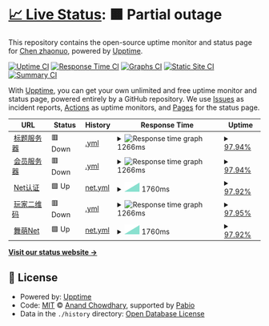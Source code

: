 # [📈 Live Status](https://mai-status.wahleak.tech): <!--live status--> **🟧 Partial outage**

This repository contains the open-source uptime monitor and status page for [Chen zhaonuo](https://error063.work), powered by [Upptime](https://github.com/upptime/upptime).

[![Uptime CI](https://github.com/Error063/mai-status/workflows/Uptime%20CI/badge.svg)](https://github.com/Error063/mai-status/actions?query=workflow%3A%22Uptime+CI%22)
[![Response Time CI](https://github.com/Error063/mai-status/workflows/Response%20Time%20CI/badge.svg)](https://github.com/Error063/mai-status/actions?query=workflow%3A%22Response+Time+CI%22)
[![Graphs CI](https://github.com/Error063/mai-status/workflows/Graphs%20CI/badge.svg)](https://github.com/Error063/mai-status/actions?query=workflow%3A%22Graphs+CI%22)
[![Static Site CI](https://github.com/Error063/mai-status/workflows/Static%20Site%20CI/badge.svg)](https://github.com/Error063/mai-status/actions?query=workflow%3A%22Static+Site+CI%22)
[![Summary CI](https://github.com/Error063/mai-status/workflows/Summary%20CI/badge.svg)](https://github.com/Error063/mai-status/actions?query=workflow%3A%22Summary+CI%22)

With [Upptime](https://upptime.js.org), you can get your own unlimited and free uptime monitor and status page, powered entirely by a GitHub repository. We use [Issues](https://github.com/Error063/mai-status/issues) as incident reports, [Actions](https://github.com/Error063/mai-status/actions) as uptime monitors, and [Pages](https://mai-status.wahleak.tech) for the status page.

<!--start: status pages-->
<!-- This summary is generated by Upptime (https://github.com/upptime/upptime) -->
<!-- Do not edit this manually, your changes will be overwritten -->
<!-- prettier-ignore -->
| URL | Status | History | Response Time | Uptime |
| --- | ------ | ------- | ------------- | ------ |
| <img alt="" src="https://icons.duckduckgo.com/ip3/maimai-gm.wahlap.com.ico" height="13"> [标题服务器](https://maimai-gm.wahlap.com:42081) | 🟥 Down | [.yml](https://github.com/Error063/mai-status/commits/HEAD/history/.yml) | <details><summary><img alt="Response time graph" src="./graphs//response-time-week.png" height="20"> 1266ms</summary><br><a href="https://mai-status.wahleak.tech/history/"><img alt="Response time 1266" src="https://img.shields.io/endpoint?url=https%3A%2F%2Fraw.githubusercontent.com%2FError063%2Fmai-status%2FHEAD%2Fapi%2F%2Fresponse-time.json"></a><br><a href="https://mai-status.wahleak.tech/history/"><img alt="24-hour response time 1266" src="https://img.shields.io/endpoint?url=https%3A%2F%2Fraw.githubusercontent.com%2FError063%2Fmai-status%2FHEAD%2Fapi%2F%2Fresponse-time-day.json"></a><br><a href="https://mai-status.wahleak.tech/history/"><img alt="7-day response time 1266" src="https://img.shields.io/endpoint?url=https%3A%2F%2Fraw.githubusercontent.com%2FError063%2Fmai-status%2FHEAD%2Fapi%2F%2Fresponse-time-week.json"></a><br><a href="https://mai-status.wahleak.tech/history/"><img alt="30-day response time 1266" src="https://img.shields.io/endpoint?url=https%3A%2F%2Fraw.githubusercontent.com%2FError063%2Fmai-status%2FHEAD%2Fapi%2F%2Fresponse-time-month.json"></a><br><a href="https://mai-status.wahleak.tech/history/"><img alt="1-year response time 1266" src="https://img.shields.io/endpoint?url=https%3A%2F%2Fraw.githubusercontent.com%2FError063%2Fmai-status%2FHEAD%2Fapi%2F%2Fresponse-time-year.json"></a></details> | <details><summary><a href="https://mai-status.wahleak.tech/history/">97.94%</a></summary><a href="https://mai-status.wahleak.tech/history/"><img alt="All-time uptime 97.94%" src="https://img.shields.io/endpoint?url=https%3A%2F%2Fraw.githubusercontent.com%2FError063%2Fmai-status%2FHEAD%2Fapi%2F%2Fuptime.json"></a><br><a href="https://mai-status.wahleak.tech/history/"><img alt="24-hour uptime 97.94%" src="https://img.shields.io/endpoint?url=https%3A%2F%2Fraw.githubusercontent.com%2FError063%2Fmai-status%2FHEAD%2Fapi%2F%2Fuptime-day.json"></a><br><a href="https://mai-status.wahleak.tech/history/"><img alt="7-day uptime 97.94%" src="https://img.shields.io/endpoint?url=https%3A%2F%2Fraw.githubusercontent.com%2FError063%2Fmai-status%2FHEAD%2Fapi%2F%2Fuptime-week.json"></a><br><a href="https://mai-status.wahleak.tech/history/"><img alt="30-day uptime 97.94%" src="https://img.shields.io/endpoint?url=https%3A%2F%2Fraw.githubusercontent.com%2FError063%2Fmai-status%2FHEAD%2Fapi%2F%2Fuptime-month.json"></a><br><a href="https://mai-status.wahleak.tech/history/"><img alt="1-year uptime 97.94%" src="https://img.shields.io/endpoint?url=https%3A%2F%2Fraw.githubusercontent.com%2FError063%2Fmai-status%2FHEAD%2Fapi%2F%2Fuptime-year.json"></a></details>
| <img alt="" src="https://icons.duckduckgo.com/ip3/at.sys-all.cn.ico" height="13"> [会员服务器](http://at.sys-all.cn) | 🟥 Down | [.yml](https://github.com/Error063/mai-status/commits/HEAD/history/.yml) | <details><summary><img alt="Response time graph" src="./graphs//response-time-week.png" height="20"> 1266ms</summary><br><a href="https://mai-status.wahleak.tech/history/"><img alt="Response time 1266" src="https://img.shields.io/endpoint?url=https%3A%2F%2Fraw.githubusercontent.com%2FError063%2Fmai-status%2FHEAD%2Fapi%2F%2Fresponse-time.json"></a><br><a href="https://mai-status.wahleak.tech/history/"><img alt="24-hour response time 1266" src="https://img.shields.io/endpoint?url=https%3A%2F%2Fraw.githubusercontent.com%2FError063%2Fmai-status%2FHEAD%2Fapi%2F%2Fresponse-time-day.json"></a><br><a href="https://mai-status.wahleak.tech/history/"><img alt="7-day response time 1266" src="https://img.shields.io/endpoint?url=https%3A%2F%2Fraw.githubusercontent.com%2FError063%2Fmai-status%2FHEAD%2Fapi%2F%2Fresponse-time-week.json"></a><br><a href="https://mai-status.wahleak.tech/history/"><img alt="30-day response time 1266" src="https://img.shields.io/endpoint?url=https%3A%2F%2Fraw.githubusercontent.com%2FError063%2Fmai-status%2FHEAD%2Fapi%2F%2Fresponse-time-month.json"></a><br><a href="https://mai-status.wahleak.tech/history/"><img alt="1-year response time 1266" src="https://img.shields.io/endpoint?url=https%3A%2F%2Fraw.githubusercontent.com%2FError063%2Fmai-status%2FHEAD%2Fapi%2F%2Fresponse-time-year.json"></a></details> | <details><summary><a href="https://mai-status.wahleak.tech/history/">97.94%</a></summary><a href="https://mai-status.wahleak.tech/history/"><img alt="All-time uptime 97.94%" src="https://img.shields.io/endpoint?url=https%3A%2F%2Fraw.githubusercontent.com%2FError063%2Fmai-status%2FHEAD%2Fapi%2F%2Fuptime.json"></a><br><a href="https://mai-status.wahleak.tech/history/"><img alt="24-hour uptime 97.94%" src="https://img.shields.io/endpoint?url=https%3A%2F%2Fraw.githubusercontent.com%2FError063%2Fmai-status%2FHEAD%2Fapi%2F%2Fuptime-day.json"></a><br><a href="https://mai-status.wahleak.tech/history/"><img alt="7-day uptime 97.94%" src="https://img.shields.io/endpoint?url=https%3A%2F%2Fraw.githubusercontent.com%2FError063%2Fmai-status%2FHEAD%2Fapi%2F%2Fuptime-week.json"></a><br><a href="https://mai-status.wahleak.tech/history/"><img alt="30-day uptime 97.94%" src="https://img.shields.io/endpoint?url=https%3A%2F%2Fraw.githubusercontent.com%2FError063%2Fmai-status%2FHEAD%2Fapi%2F%2Fuptime-month.json"></a><br><a href="https://mai-status.wahleak.tech/history/"><img alt="1-year uptime 97.94%" src="https://img.shields.io/endpoint?url=https%3A%2F%2Fraw.githubusercontent.com%2FError063%2Fmai-status%2FHEAD%2Fapi%2F%2Fuptime-year.json"></a></details>
| <img alt="" src="https://icons.duckduckgo.com/ip3/ai.sys-all.cn.ico" height="13"> [Net认证](http://ai.sys-all.cn) | 🟩 Up | [net.yml](https://github.com/Error063/mai-status/commits/HEAD/history/net.yml) | <details><summary><img alt="Response time graph" src="./graphs/net/response-time-week.png" height="20"> 1760ms</summary><br><a href="https://mai-status.wahleak.tech/history/net"><img alt="Response time 1760" src="https://img.shields.io/endpoint?url=https%3A%2F%2Fraw.githubusercontent.com%2FError063%2Fmai-status%2FHEAD%2Fapi%2Fnet%2Fresponse-time.json"></a><br><a href="https://mai-status.wahleak.tech/history/net"><img alt="24-hour response time 1760" src="https://img.shields.io/endpoint?url=https%3A%2F%2Fraw.githubusercontent.com%2FError063%2Fmai-status%2FHEAD%2Fapi%2Fnet%2Fresponse-time-day.json"></a><br><a href="https://mai-status.wahleak.tech/history/net"><img alt="7-day response time 1760" src="https://img.shields.io/endpoint?url=https%3A%2F%2Fraw.githubusercontent.com%2FError063%2Fmai-status%2FHEAD%2Fapi%2Fnet%2Fresponse-time-week.json"></a><br><a href="https://mai-status.wahleak.tech/history/net"><img alt="30-day response time 1760" src="https://img.shields.io/endpoint?url=https%3A%2F%2Fraw.githubusercontent.com%2FError063%2Fmai-status%2FHEAD%2Fapi%2Fnet%2Fresponse-time-month.json"></a><br><a href="https://mai-status.wahleak.tech/history/net"><img alt="1-year response time 1760" src="https://img.shields.io/endpoint?url=https%3A%2F%2Fraw.githubusercontent.com%2FError063%2Fmai-status%2FHEAD%2Fapi%2Fnet%2Fresponse-time-year.json"></a></details> | <details><summary><a href="https://mai-status.wahleak.tech/history/net">97.92%</a></summary><a href="https://mai-status.wahleak.tech/history/net"><img alt="All-time uptime 97.92%" src="https://img.shields.io/endpoint?url=https%3A%2F%2Fraw.githubusercontent.com%2FError063%2Fmai-status%2FHEAD%2Fapi%2Fnet%2Fuptime.json"></a><br><a href="https://mai-status.wahleak.tech/history/net"><img alt="24-hour uptime 97.92%" src="https://img.shields.io/endpoint?url=https%3A%2F%2Fraw.githubusercontent.com%2FError063%2Fmai-status%2FHEAD%2Fapi%2Fnet%2Fuptime-day.json"></a><br><a href="https://mai-status.wahleak.tech/history/net"><img alt="7-day uptime 97.92%" src="https://img.shields.io/endpoint?url=https%3A%2F%2Fraw.githubusercontent.com%2FError063%2Fmai-status%2FHEAD%2Fapi%2Fnet%2Fuptime-week.json"></a><br><a href="https://mai-status.wahleak.tech/history/net"><img alt="30-day uptime 97.92%" src="https://img.shields.io/endpoint?url=https%3A%2F%2Fraw.githubusercontent.com%2FError063%2Fmai-status%2FHEAD%2Fapi%2Fnet%2Fuptime-month.json"></a><br><a href="https://mai-status.wahleak.tech/history/net"><img alt="1-year uptime 97.92%" src="https://img.shields.io/endpoint?url=https%3A%2F%2Fraw.githubusercontent.com%2FError063%2Fmai-status%2FHEAD%2Fapi%2Fnet%2Fuptime-year.json"></a></details>
| <img alt="" src="https://icons.duckduckgo.com/ip3/wq.sys-all.cn.ico" height="13"> [玩家二维码](https://wq.sys-all.cn) | 🟥 Down | [.yml](https://github.com/Error063/mai-status/commits/HEAD/history/.yml) | <details><summary><img alt="Response time graph" src="./graphs//response-time-week.png" height="20"> 1266ms</summary><br><a href="https://mai-status.wahleak.tech/history/"><img alt="Response time 1266" src="https://img.shields.io/endpoint?url=https%3A%2F%2Fraw.githubusercontent.com%2FError063%2Fmai-status%2FHEAD%2Fapi%2F%2Fresponse-time.json"></a><br><a href="https://mai-status.wahleak.tech/history/"><img alt="24-hour response time 1266" src="https://img.shields.io/endpoint?url=https%3A%2F%2Fraw.githubusercontent.com%2FError063%2Fmai-status%2FHEAD%2Fapi%2F%2Fresponse-time-day.json"></a><br><a href="https://mai-status.wahleak.tech/history/"><img alt="7-day response time 1266" src="https://img.shields.io/endpoint?url=https%3A%2F%2Fraw.githubusercontent.com%2FError063%2Fmai-status%2FHEAD%2Fapi%2F%2Fresponse-time-week.json"></a><br><a href="https://mai-status.wahleak.tech/history/"><img alt="30-day response time 1266" src="https://img.shields.io/endpoint?url=https%3A%2F%2Fraw.githubusercontent.com%2FError063%2Fmai-status%2FHEAD%2Fapi%2F%2Fresponse-time-month.json"></a><br><a href="https://mai-status.wahleak.tech/history/"><img alt="1-year response time 1266" src="https://img.shields.io/endpoint?url=https%3A%2F%2Fraw.githubusercontent.com%2FError063%2Fmai-status%2FHEAD%2Fapi%2F%2Fresponse-time-year.json"></a></details> | <details><summary><a href="https://mai-status.wahleak.tech/history/">97.95%</a></summary><a href="https://mai-status.wahleak.tech/history/"><img alt="All-time uptime 97.95%" src="https://img.shields.io/endpoint?url=https%3A%2F%2Fraw.githubusercontent.com%2FError063%2Fmai-status%2FHEAD%2Fapi%2F%2Fuptime.json"></a><br><a href="https://mai-status.wahleak.tech/history/"><img alt="24-hour uptime 97.95%" src="https://img.shields.io/endpoint?url=https%3A%2F%2Fraw.githubusercontent.com%2FError063%2Fmai-status%2FHEAD%2Fapi%2F%2Fuptime-day.json"></a><br><a href="https://mai-status.wahleak.tech/history/"><img alt="7-day uptime 97.95%" src="https://img.shields.io/endpoint?url=https%3A%2F%2Fraw.githubusercontent.com%2FError063%2Fmai-status%2FHEAD%2Fapi%2F%2Fuptime-week.json"></a><br><a href="https://mai-status.wahleak.tech/history/"><img alt="30-day uptime 97.95%" src="https://img.shields.io/endpoint?url=https%3A%2F%2Fraw.githubusercontent.com%2FError063%2Fmai-status%2FHEAD%2Fapi%2F%2Fuptime-month.json"></a><br><a href="https://mai-status.wahleak.tech/history/"><img alt="1-year uptime 97.95%" src="https://img.shields.io/endpoint?url=https%3A%2F%2Fraw.githubusercontent.com%2FError063%2Fmai-status%2FHEAD%2Fapi%2F%2Fuptime-year.json"></a></details>
| <img alt="" src="https://icons.duckduckgo.com/ip3/maimai.wahlap.com.ico" height="13"> [舞萌Net](https://maimai.wahlap.com) | 🟩 Up | [net.yml](https://github.com/Error063/mai-status/commits/HEAD/history/net.yml) | <details><summary><img alt="Response time graph" src="./graphs/net/response-time-week.png" height="20"> 1760ms</summary><br><a href="https://mai-status.wahleak.tech/history/net"><img alt="Response time 1760" src="https://img.shields.io/endpoint?url=https%3A%2F%2Fraw.githubusercontent.com%2FError063%2Fmai-status%2FHEAD%2Fapi%2Fnet%2Fresponse-time.json"></a><br><a href="https://mai-status.wahleak.tech/history/net"><img alt="24-hour response time 1760" src="https://img.shields.io/endpoint?url=https%3A%2F%2Fraw.githubusercontent.com%2FError063%2Fmai-status%2FHEAD%2Fapi%2Fnet%2Fresponse-time-day.json"></a><br><a href="https://mai-status.wahleak.tech/history/net"><img alt="7-day response time 1760" src="https://img.shields.io/endpoint?url=https%3A%2F%2Fraw.githubusercontent.com%2FError063%2Fmai-status%2FHEAD%2Fapi%2Fnet%2Fresponse-time-week.json"></a><br><a href="https://mai-status.wahleak.tech/history/net"><img alt="30-day response time 1760" src="https://img.shields.io/endpoint?url=https%3A%2F%2Fraw.githubusercontent.com%2FError063%2Fmai-status%2FHEAD%2Fapi%2Fnet%2Fresponse-time-month.json"></a><br><a href="https://mai-status.wahleak.tech/history/net"><img alt="1-year response time 1760" src="https://img.shields.io/endpoint?url=https%3A%2F%2Fraw.githubusercontent.com%2FError063%2Fmai-status%2FHEAD%2Fapi%2Fnet%2Fresponse-time-year.json"></a></details> | <details><summary><a href="https://mai-status.wahleak.tech/history/net">97.92%</a></summary><a href="https://mai-status.wahleak.tech/history/net"><img alt="All-time uptime 97.92%" src="https://img.shields.io/endpoint?url=https%3A%2F%2Fraw.githubusercontent.com%2FError063%2Fmai-status%2FHEAD%2Fapi%2Fnet%2Fuptime.json"></a><br><a href="https://mai-status.wahleak.tech/history/net"><img alt="24-hour uptime 97.92%" src="https://img.shields.io/endpoint?url=https%3A%2F%2Fraw.githubusercontent.com%2FError063%2Fmai-status%2FHEAD%2Fapi%2Fnet%2Fuptime-day.json"></a><br><a href="https://mai-status.wahleak.tech/history/net"><img alt="7-day uptime 97.92%" src="https://img.shields.io/endpoint?url=https%3A%2F%2Fraw.githubusercontent.com%2FError063%2Fmai-status%2FHEAD%2Fapi%2Fnet%2Fuptime-week.json"></a><br><a href="https://mai-status.wahleak.tech/history/net"><img alt="30-day uptime 97.92%" src="https://img.shields.io/endpoint?url=https%3A%2F%2Fraw.githubusercontent.com%2FError063%2Fmai-status%2FHEAD%2Fapi%2Fnet%2Fuptime-month.json"></a><br><a href="https://mai-status.wahleak.tech/history/net"><img alt="1-year uptime 97.92%" src="https://img.shields.io/endpoint?url=https%3A%2F%2Fraw.githubusercontent.com%2FError063%2Fmai-status%2FHEAD%2Fapi%2Fnet%2Fuptime-year.json"></a></details>

<!--end: status pages-->

[**Visit our status website →**](https://mai-status.wahleak.tech)

## 📄 License

- Powered by: [Upptime](https://github.com/upptime/upptime)
- Code: [MIT](./LICENSE) © [Anand Chowdhary](https://anandchowdhary.com), supported by [Pabio](https://pabio.com)
- Data in the `./history` directory: [Open Database License](https://opendatacommons.org/licenses/odbl/1-0/)
